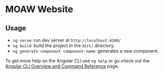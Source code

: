 # MOAW Website

## Usage

- `ng serve`: run dev server at `http://localhost:4200/`
- `ng build`: build the project in the `dist/` directory.
- `ng generate component component-name`: generates a new component.

To get more help on the Angular CLI use `ng help` or go check out the [Angular CLI Overview and Command Reference](https://angular.io/cli) page.
